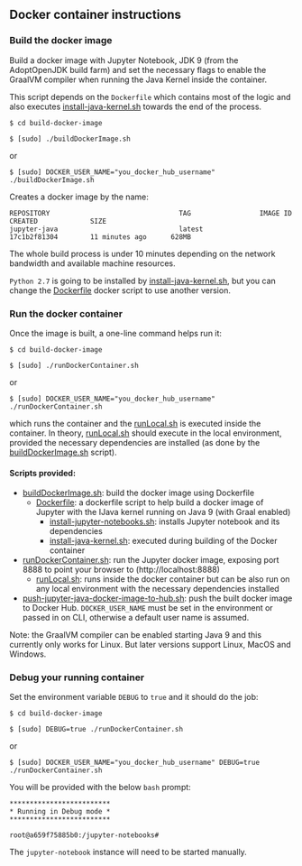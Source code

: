 ## Docker container instructions

### Build the docker image

Build a docker image with Jupyter Notebook, JDK 9 (from the AdoptOpenJDK build farm) and set the necessary flags to enable the GraalVM compiler when running the Java Kernel inside the container.

This script depends on the `Dockerfile` which contains most of the logic and also executes [install-java-kernel.sh](install-java-kernel.sh) towards the end of the process.

```
$ cd build-docker-image
```

```
$ [sudo] ./buildDockerImage.sh
```
or

```
$ [sudo] DOCKER_USER_NAME="you_docker_hub_username" ./buildDockerImage.sh
```

Creates a docker image by the name:

```
REPOSITORY                                TAG                 IMAGE ID            CREATED             SIZE
jupyter-java                              latest              17c1b2f81304        11 minutes ago      628MB
```
The whole build process is under 10 minutes depending on the network bandwidth and available machine resources.

`Python 2.7` is going to be installed by [install-java-kernel.sh](install-java-kernel.sh), but you can change the [Dockerfile](Dockerfile) docker script to use another version.

### Run the docker container

Once the image is built, a one-line command helps run it:

```
$ cd build-docker-image
```

```
$ [sudo] ./runDockerContainer.sh
```

or 

```
$ [sudo] DOCKER_USER_NAME="you_docker_hub_username" ./runDockerContainer.sh
```

which runs the container and the [runLocal.sh](runLocal.sh) is executed inside the container. In theory, [runLocal.sh](runLocal.sh) should execute in the local environment, provided the necessary dependencies are installed (as done by the [buildDockerImage.sh](buildDockerImage.sh) script).

#### Scripts provided:

- [buildDockerImage.sh](buildDockerImage.sh): build the docker image using Dockerfile
    - [Dockerfile](Dockerfile): a dockerfile script to help build a docker image of Jupyter with the IJava kernel running on Java 9 (with Graal enabled)
        - [install-jupyter-notebooks.sh](install-jupyter-notebooks.sh): installs Jupyter notebook and its dependencies
        - [install-java-kernel.sh](install-java-kernel.sh): executed during building of the Docker container
- [runDockerContainer.sh](runDockerContainer.sh): run the Jupyter docker image, exposing port 8888 to point your browser to (http://localhost:8888)
    - [runLocal.sh](runLocal.sh): runs inside the docker container but can be also run on any local environment with the necessary dependencies installed
- [push-jupyter-java-docker-image-to-hub.sh](push-jupyter-java-docker-image-to-hub.sh): push the built docker image to Docker Hub. `DOCKER_USER_NAME` must be set in the environment or passed in on CLI, otherwise a default user name is assumed.

Note: the GraalVM compiler can be enabled starting Java 9 and this currently only works for Linux. But later versions support Linux, MacOS and Windows.

### Debug your running container

Set the environment variable `DEBUG` to `true` and it should do the job:

```
$ cd build-docker-image
```

```
$ [sudo] DEBUG=true ./runDockerContainer.sh
```

or 

```
$ [sudo] DOCKER_USER_NAME="you_docker_hub_username" DEBUG=true ./runDockerContainer.sh

```

You will be provided with the below `bash` prompt:

```
*************************
* Running in Debug mode *
*************************

root@a659f75885b0:/jupyter-notebooks#
```

The `jupyter-notebook` instance will need to be started manually.